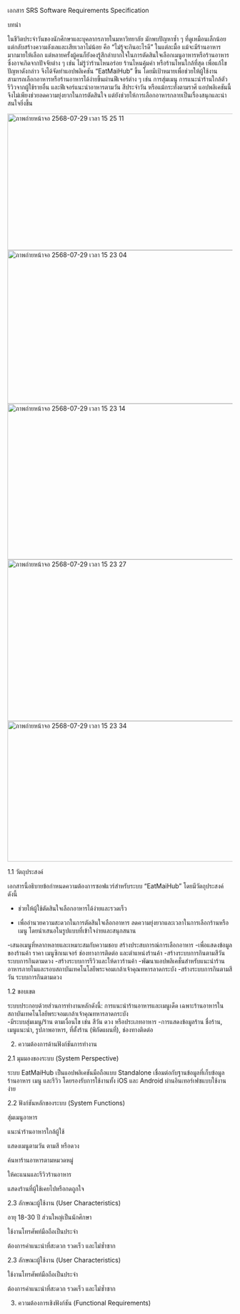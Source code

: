 เอกสาร SRS 
Software Requirements Specification

บทนำ 

ในชีวิตประจำวันของนักศึกษาและบุคลากรภายในมหาวิทยาลัย มักพบปัญหาซ้ำ ๆ ที่ดูเหมือนเล็กน้อยแต่กลับสร้างความลังเลและเสียเวลาไม่น้อย คือ “ไม่รู้จะกินอะไรดี” ในแต่ละมื้อ แม้จะมีร้านอาหารมากมายให้เลือก 
แต่หลายครั้งผู้คนก็ยังคงรู้สึกลำบากใจในการตัดสินใจเลือกเมนูอาหารหรือร้านอาหาร ซึ่งอาจเกิดจากปัจจัยต่าง ๆ เช่น ไม่รู้ว่าร้านไหนอร่อย ร้านไหนคุ้มค่า หรือร้านไหนใกล้ที่สุด เพื่อแก้ไขปัญหาดังกล่าว จึงได้จัดทำแอปพลิเคชัน “EatMaiHub” ขึ้น 
โดยมีเป้าหมายเพื่อช่วยให้ผู้ใช้งานสามารถเลือกอาหารหรือร้านอาหารได้ง่ายขึ้นผ่านฟีเจอร์ต่าง ๆ เช่น การสุ่มเมนู การแนะนำร้านใกล้ตัว รีวิวจากผู้ใช้รายอื่น และฟีเจอร์แนะนำอาหารตามวัน สีประจำวัน หรือแม้กระทั่งตามราศี แอปพลิเคชันนี้จึงไม่เพียงช่วยลดความยุ่งยากในการตัดสินใจ 
แต่ยังช่วยให้การเลือกอาหารกลายเป็นเรื่องสนุกและน่าสนใจยิ่งขึ้น 

<img width="812" height="306" alt="ภาพถ่ายหน้าจอ 2568-07-29 เวลา 15 25 11" src="https://github.com/user-attachments/assets/2cbc3054-3c1b-4350-99c0-f95746fb9c5f" />
<img width="823" height="344" alt="ภาพถ่ายหน้าจอ 2568-07-29 เวลา 15 23 04" src="https://github.com/user-attachments/assets/7717a3e4-5a8f-49e8-af77-a1d009b4dcc7" />
<img width="817" height="349" alt="ภาพถ่ายหน้าจอ 2568-07-29 เวลา 15 23 14" src="https://github.com/user-attachments/assets/8ffde780-0a4e-4441-9128-e1530146c359" />
<img width="802" height="362" alt="ภาพถ่ายหน้าจอ 2568-07-29 เวลา 15 23 27" src="https://github.com/user-attachments/assets/f7f6fd46-6f88-4e90-bc5b-4d2c33a97ea8" />
<img width="807" height="315" alt="ภาพถ่ายหน้าจอ 2568-07-29 เวลา 15 23 34" src="https://github.com/user-attachments/assets/0677fa23-ce8f-4090-9887-e1f1f987384e" />

1.1 วัตถุประสงค์ 

เอกสารนี้อธิบายข้อกำหนดความต้องการซอฟแวร์สำหรับระบบ “EatMaiHub” โดยมีวัตถุประสงค์ดังนี้ 

- ช่วยให้ผู้ใช้ตัดสินใจเลือกอาหารได้ง่ายและรวดเร็ว 

- เพื่ออำนวยความสะดวกในการตัดสินใจเลือกอาหาร ลดความยุ่งยากและเวลาในการเลือกร้านหรือเมนู  โดยนำเสนอในรูปแบบที่เข้าใจง่ายและสนุกสนาน 

-เสนอเมนูที่หลากหลายและเหมาะสมกับความชอบ สร้างประสบการณ์การเลือกอาหาร 
-เพื่อแสดงข้อมูลของร้านค้า ราคา เมนูซิกเนเจอร์ ช่องทางการติดต่อ และตำแหน่งร้านค้า 
-สร้างระบบการกินตามสีวัน ระบบการกินตามดวง 
-สร้างระบบการรีวิวและให้ดาวร้านค้า 
-พัฒนาแอปพลิเคชั่นสำหรับแนะนำร้านอาหารภายในและรอบสถาบันเทคโนโลยีพระจอมเกล้าเจ้าคุณทหารลาดกระบัง 
-สร้างระบบการกินตามสีวัน ระบบการกินตามดวง 

1.2 ขอบเขต 

ระบบประกอบด้วยส่วนการทำงานหลักดังนี้: 
การแนะนำร้านอาหารและเมนูเด็ด เฉพาะร้านอาหารใน สถาบันเทคโนโลยีพระจอมเกล้าเจ้าคุณทหารลาดกระบัง  
-มีระบบสุ่มเมนู/ร้าน ตามเงื่อนไข เช่น สีวัน ดวง หรือประเภทอาหาร 
-การแสดงข้อมูลร้าน ชื่อร้าน, เมนูแนะนำ, รูปภาพอาหาร, ที่ตั้งร้าน (พิกัดแผนที่), ช่องทางติดต่อ

2. ความต้องการด้านฟังก์ชันการทำงาน 

2.1 มุมมองของระบบ (System Perspective) 

ระบบ EatMaiHub เป็นแอปพลิเคชันมือถือแบบ Standalone เชื่อมต่อกับฐานข้อมูลที่เก็บข้อมูลร้านอาหาร เมนู และรีวิว โดยรองรับการใช้งานทั้ง iOS และ Android ผ่านอินเทอร์เฟซแบบใช้งานง่าย 

2.2 ฟังก์ชันหลักของระบบ (System Functions) 

สุ่มเมนูอาหาร 

แนะนำร้านอาหารใกล้ผู้ใช้ 

แสดงเมนูตามวัน ตามสี หรือดวง 

ค้นหาร้านอาหารตามหมวดหมู่ 

ให้คะแนนและรีวิวร้านอาหาร 

แสดงร้านที่ผู้ใช้เคยไปหรือกดถูกใจ 

2.3 ลักษณะผู้ใช้งาน (User Characteristics) 

อายุ 18-30 ปี ส่วนใหญ่เป็นนักศึกษา 

ใช้งานโทรศัพท์มือถือเป็นประจำ 

ต้องการคำแนะนำที่สะดวก รวดเร็ว และไม่ซ้ำซาก 

2.3 ลักษณะผู้ใช้งาน (User Characteristics) 

ใช้งานโทรศัพท์มือถือเป็นประจำ 

ต้องการคำแนะนำที่สะดวก รวดเร็ว และไม่ซ้ำซาก 

3. ความต้องการเชิงฟังก์ชัน (Functional Requirements) 
